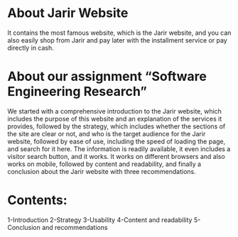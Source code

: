 # About Jarir Website
It contains the most famous website, which is the Jarir website, and you can also easily shop from Jarir and pay later with the installment service or pay directly in cash.

# About our assignment “Software Engineering Research”
We started with a comprehensive introduction to the Jarir website, which includes the purpose of this website and an explanation of the services it provides, followed by the strategy, which includes whether the sections of the site are clear or not, and who is the target audience for the Jarir website, followed by ease of use, including the speed of loading the page, and search for it here.  The information is readily available, it even includes a visitor search button, and it works.  It works on different browsers and also works on mobile, followed by content and readability, and finally a conclusion about the Jarir website with three recommendations.

# Contents:
1-Introduction
2-Strategy
3-Usability
4-Content and readability
5-Conclusion and recommendations
